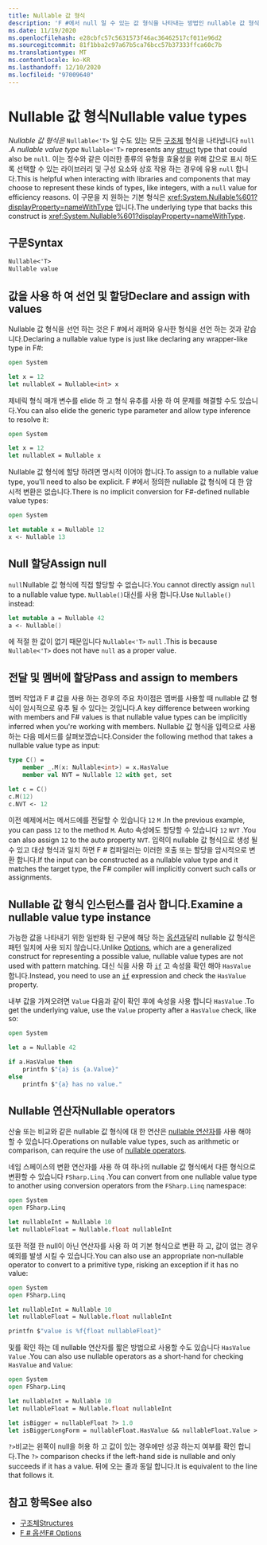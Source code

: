 ```yaml
---
title: Nullable 값 형식
description: 'F #에서 null 일 수 있는 값 형식을 나타내는 방법인 nullable 값 형식을 사용 하는 방법에 대해 알아봅니다.'
ms.date: 11/19/2020
ms.openlocfilehash: e28cbfc57c5631573f46ac36462517cf011e96d2
ms.sourcegitcommit: 81f1bba2c97a67b5ca76bcc57b37333ffca60c7b
ms.translationtype: MT
ms.contentlocale: ko-KR
ms.lasthandoff: 12/10/2020
ms.locfileid: "97009640"
---
```

# <a name="nullable-value-types"></a><span data-ttu-id="6f804-103">Nullable 값 형식</span><span class="sxs-lookup"><span data-stu-id="6f804-103">Nullable value types</span></span>

<span data-ttu-id="6f804-104">_Nullable 값 형식은_ `Nullable<'T>` 일 수도 있는 모든 [구조체](structures.md) 형식을 나타냅니다 `null` .</span><span class="sxs-lookup"><span data-stu-id="6f804-104">A _nullable value type_ `Nullable<'T>` represents any [struct](structures.md) type that could also be `null`.</span></span> <span data-ttu-id="6f804-105">이는 정수와 같은 이러한 종류의 유형을 효율성을 위해 값으로 표시 하도록 선택할 수 있는 라이브러리 및 구성 요소와 상호 작용 하는 경우에 유용 `null` 합니다.</span><span class="sxs-lookup"><span data-stu-id="6f804-105">This is helpful when interacting with libraries and components that may choose to represent these kinds of types, like integers, with a `null` value for efficiency reasons.</span></span> <span data-ttu-id="6f804-106">이 구문을 지 원하는 기본 형식은 <xref:System.Nullable%601?displayProperty=nameWithType> 입니다.</span><span class="sxs-lookup"><span data-stu-id="6f804-106">The underlying type that backs this construct is <xref:System.Nullable%601?displayProperty=nameWithType>.</span></span>

## <a name="syntax"></a><span data-ttu-id="6f804-107">구문</span><span class="sxs-lookup"><span data-stu-id="6f804-107">Syntax</span></span>

```fsharp
Nullable<'T>
Nullable value
```

## <a name="declare-and-assign-with-values"></a><span data-ttu-id="6f804-108">값을 사용 하 여 선언 및 할당</span><span class="sxs-lookup"><span data-stu-id="6f804-108">Declare and assign with values</span></span>

<span data-ttu-id="6f804-109">Nullable 값 형식을 선언 하는 것은 F #에서 래퍼와 유사한 형식을 선언 하는 것과 같습니다.</span><span class="sxs-lookup"><span data-stu-id="6f804-109">Declaring a nullable value type is just like declaring any wrapper-like type in F#:</span></span>

```fsharp
open System

let x = 12
let nullableX = Nullable<int> x
```

<span data-ttu-id="6f804-110">제네릭 형식 매개 변수를 elide 하 고 형식 유추를 사용 하 여 문제를 해결할 수도 있습니다.</span><span class="sxs-lookup"><span data-stu-id="6f804-110">You can also elide the generic type parameter and allow type inference to resolve it:</span></span>

```fsharp
open System

let x = 12
let nullableX = Nullable x
```

<span data-ttu-id="6f804-111">Nullable 값 형식에 할당 하려면 명시적 이어야 합니다.</span><span class="sxs-lookup"><span data-stu-id="6f804-111">To assign to a nullable value type, you'll need to also be explicit.</span></span> <span data-ttu-id="6f804-112">F #에서 정의한 nullable 값 형식에 대 한 암시적 변환은 없습니다.</span><span class="sxs-lookup"><span data-stu-id="6f804-112">There is no implicit conversion for F#-defined nullable value types:</span></span>

```fsharp
open System

let mutable x = Nullable 12
x <- Nullable 13
```

## <a name="assign-null"></a><span data-ttu-id="6f804-113">Null 할당</span><span class="sxs-lookup"><span data-stu-id="6f804-113">Assign null</span></span>

<span data-ttu-id="6f804-114">`null`Nullable 값 형식에 직접 할당할 수 없습니다.</span><span class="sxs-lookup"><span data-stu-id="6f804-114">You cannot directly assign `null` to a nullable value type.</span></span> <span data-ttu-id="6f804-115">`Nullable()`대신를 사용 합니다.</span><span class="sxs-lookup"><span data-stu-id="6f804-115">Use `Nullable()` instead:</span></span>

```fsharp
let mutable a = Nullable 42
a <- Nullable()
```

<span data-ttu-id="6f804-116">에 적절 한 값이 없기 때문입니다 `Nullable<'T>` `null` .</span><span class="sxs-lookup"><span data-stu-id="6f804-116">This is because `Nullable<'T>` does not have `null` as a proper value.</span></span>

## <a name="pass-and-assign-to-members"></a><span data-ttu-id="6f804-117">전달 및 멤버에 할당</span><span class="sxs-lookup"><span data-stu-id="6f804-117">Pass and assign to members</span></span>

<span data-ttu-id="6f804-118">멤버 작업과 F # 값을 사용 하는 경우의 주요 차이점은 멤버를 사용할 때 nullable 값 형식이 암시적으로 유추 될 수 있다는 것입니다.</span><span class="sxs-lookup"><span data-stu-id="6f804-118">A key difference between working with members and F# values is that nullable value types can be implicitly inferred when you're working with members.</span></span> <span data-ttu-id="6f804-119">Nullable 값 형식을 입력으로 사용 하는 다음 메서드를 살펴보겠습니다.</span><span class="sxs-lookup"><span data-stu-id="6f804-119">Consider the following method that takes a nullable value type as input:</span></span>

```fsharp
type C() =
    member _.M(x: Nullable<int>) = x.HasValue
    member val NVT = Nullable 12 with get, set

let c = C()
c.M(12)
c.NVT <- 12
```

<span data-ttu-id="6f804-120">이전 예제에서는 메서드에를 전달할 수 있습니다 `12` `M` .</span><span class="sxs-lookup"><span data-stu-id="6f804-120">In the previous example, you can pass `12` to the method `M`.</span></span> <span data-ttu-id="6f804-121">Auto 속성에도 할당할 수 있습니다 `12` `NVT` .</span><span class="sxs-lookup"><span data-stu-id="6f804-121">You can also assign `12` to the auto property `NVT`.</span></span> <span data-ttu-id="6f804-122">입력이 nullable 값 형식으로 생성 될 수 있고 대상 형식과 일치 하면 F # 컴파일러는 이러한 호출 또는 할당을 암시적으로 변환 합니다.</span><span class="sxs-lookup"><span data-stu-id="6f804-122">If the input can be constructed as a nullable value type and it matches the target type, the F# compiler will implicitly convert such calls or assignments.</span></span>

## <a name="examine-a-nullable-value-type-instance"></a><span data-ttu-id="6f804-123">Nullable 값 형식 인스턴스를 검사 합니다.</span><span class="sxs-lookup"><span data-stu-id="6f804-123">Examine a nullable value type instance</span></span>

<span data-ttu-id="6f804-124">가능한 값을 나타내기 위한 일반화 된 구문에 해당 하는 [옵션과](options.md)달리 nullable 값 형식은 패턴 일치에 사용 되지 않습니다.</span><span class="sxs-lookup"><span data-stu-id="6f804-124">Unlike [Options](options.md), which are a generalized construct for representing a possible value, nullable value types are not used with pattern matching.</span></span> <span data-ttu-id="6f804-125">대신 식을 사용 하 [`if`](conditional-expressions-if-then-else.md) 고 속성을 확인 해야 `HasValue` 합니다.</span><span class="sxs-lookup"><span data-stu-id="6f804-125">Instead, you need to use an [`if`](conditional-expressions-if-then-else.md) expression and check the `HasValue` property.</span></span>

<span data-ttu-id="6f804-126">내부 값을 가져오려면 `Value` 다음과 같이 확인 후에 속성을 사용 합니다 `HasValue` .</span><span class="sxs-lookup"><span data-stu-id="6f804-126">To get the underlying value, use the `Value` property after a `HasValue` check, like so:</span></span>

```fsharp
open System

let a = Nullable 42

if a.HasValue then
    printfn $"{a} is {a.Value}"
else
    printfn $"{a} has no value."
```

## <a name="nullable-operators"></a><span data-ttu-id="6f804-127">Nullable 연산자</span><span class="sxs-lookup"><span data-stu-id="6f804-127">Nullable operators</span></span>

<span data-ttu-id="6f804-128">산술 또는 비교와 같은 nullable 값 형식에 대 한 연산은 [nullable 연산자](symbol-and-operator-reference/nullable-operators.md)를 사용 해야 할 수 있습니다.</span><span class="sxs-lookup"><span data-stu-id="6f804-128">Operations on nullable value types, such as arithmetic or comparison, can require the use of [nullable operators](symbol-and-operator-reference/nullable-operators.md).</span></span>

<span data-ttu-id="6f804-129">네임 스페이스의 변환 연산자를 사용 하 여 하나의 nullable 값 형식에서 다른 형식으로 변환할 수 있습니다 `FSharp.Linq` .</span><span class="sxs-lookup"><span data-stu-id="6f804-129">You can convert from one nullable value type to another using conversion operators from the `FSharp.Linq` namespace:</span></span>

```fsharp
open System
open FSharp.Linq

let nullableInt = Nullable 10
let nullableFloat = Nullable.float nullableInt
```

<span data-ttu-id="6f804-130">또한 적절 한 null이 아닌 연산자를 사용 하 여 기본 형식으로 변환 하 고, 값이 없는 경우 예외를 발생 시킬 수 있습니다.</span><span class="sxs-lookup"><span data-stu-id="6f804-130">You can also use an appropriate non-nullable operator to convert to a primitive type, risking an exception if it has no value:</span></span>

```fsharp
open System
open FSharp.Linq

let nullableInt = Nullable 10
let nullableFloat = Nullable.float nullableInt

printfn $"value is %f{float nullableFloat}"
```

<span data-ttu-id="6f804-131">및를 확인 하는 데 nullable 연산자를 짧은 방법으로 사용할 수도 있습니다 `HasValue` `Value` .</span><span class="sxs-lookup"><span data-stu-id="6f804-131">You can also use nullable operators as a short-hand for checking `HasValue` and `Value`:</span></span>

```fsharp
open System
open FSharp.Linq

let nullableInt = Nullable 10
let nullableFloat = Nullable.float nullableInt

let isBigger = nullableFloat ?> 1.0
let isBiggerLongForm = nullableFloat.HasValue && nullableFloat.Value > 1.0
```

<span data-ttu-id="6f804-132">`?>`비교는 왼쪽이 null을 허용 하 고 값이 있는 경우에만 성공 하는지 여부를 확인 합니다.</span><span class="sxs-lookup"><span data-stu-id="6f804-132">The `?>` comparison checks if the left-hand side is nullable and only succeeds if it has a value.</span></span> <span data-ttu-id="6f804-133">뒤에 오는 줄과 동일 합니다.</span><span class="sxs-lookup"><span data-stu-id="6f804-133">It is equivalent to the line that follows it.</span></span>

## <a name="see-also"></a><span data-ttu-id="6f804-134">참고 항목</span><span class="sxs-lookup"><span data-stu-id="6f804-134">See also</span></span>

- [<span data-ttu-id="6f804-135">구조체</span><span class="sxs-lookup"><span data-stu-id="6f804-135">Structures</span></span>](structures.md)
- [<span data-ttu-id="6f804-136">F # 옵션</span><span class="sxs-lookup"><span data-stu-id="6f804-136">F# Options</span></span>](options.md)
